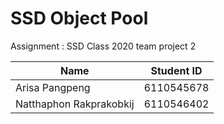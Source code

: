 # SSD Object Pool
Assignment : SSD Class 2020 team project 2

|Name | Student ID|
------------- | -------------
|Arisa Pangpeng | 6110545678|
|Natthaphon Rakprakobkij | 6110546402|
